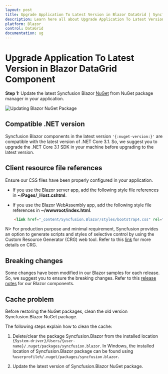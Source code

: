 ```yaml
---
layout: post
title: Upgrade Application To Latest Version in Blazor DataGrid | Syncfusion
description: Learn here all about Upgrade Application To Latest Version in Syncfusion Blazor DataGrid component and more.
platform: Blazor
control: DataGrid
documentation: ug
---
```


# Upgrade Application To Latest Version in Blazor DataGrid Component

**Step 1:** Update the latest Syncfusion Blazor [NuGet](https://www.nuget.org/packages/Syncfusion.Blazor/) from NuGet package manager in your application.

![Updating Blazor NuGet Package](../images/blazor-datagrid-update-nuget-package.PNG)

## Compatible .NET version

Syncfusion Blazor components in the latest version `'{:nuget-version:}'` are compatible with the latest version of .NET Core 3.1. So, we suggest you to upgrade the .NET Core 3.1 SDK in your machine before upgrading to the latest version.

## Client resource file references

Ensure our CSS files have been properly configured in your application.

* If you use the Blazor server app, add the following style file references in **~/Pages/_Host.cshtml**.

* If you use the Blazor WebAssembly app, add the following style file references in **~/wwwroot/index.html**.

```html
    <link href="_content/Syncfusion.Blazor/styles/bootstrap4.css" rel="stylesheet" />
```

N> For production purpose and minimal requirement, Syncfusion provides an option to generate scripts and styles of selective control by using the Custom Resource Generator (CRG) web tool. Refer to this [link](https://crg.syncfusion.com/) for more details on CRG.

## Breaking changes

Some changes have been modified in our Blazor samples for each release. So, we suggest you to ensure the breaking changes. Refer to this [release notes](https://blazor.syncfusion.com/documentation/release-notes/19.4.47?type=all) for our Blazor components.

## Cache problem

Before restoring the NuGet packages, clean the old version Syncfusion.Blazor NuGet package.

The following steps explain how to clean the cache:

1. Delete/clear the package Syncfusion.Blazor from the installed location `{System-driver}/Users/{user-name}/.nuget/packages/syncfusion.blazor`. In Windows, the installed location of Syncfusion.Blazor package can be found using `%userprofile%/.nuget/packages/syncfusion.blazor`.

2. Update the latest version of Syncfusion.Blazor NuGet package.